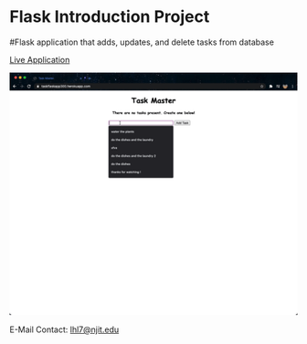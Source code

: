 # Flask Introduction Project 

#Flask application that adds, updates, and delete tasks from database

[Live Application](https://taskflaskapp300.herokuapp.com/)

![Application Preview](taskFlask.gif)

E-Mail Contact: lhl7@njit.edu
